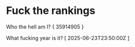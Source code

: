 # Fuck the rankings

Who the hell am I?
{ 35914905 }

What fucking year is it?
[ 2025-06-23T23:50:00Z ]
